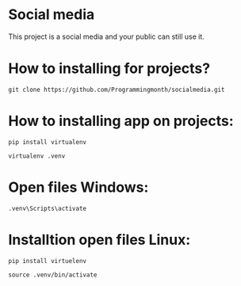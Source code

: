 # Social media
This project is a social media and your public can still use it.

# How to installing for projects?
```
git clone https://github.com/Programmingmonth/socialmedia.git
```

# How to installing app on projects:
```
pip install virtualenv
```
```
virtualenv .venv
```

# Open files Windows:
```
.venv\Scripts\activate
```

# Installtion open files Linux:
```
pip install virtuelenv
```
```
source .venv/bin/activate
```
